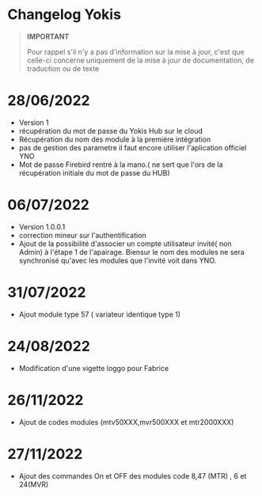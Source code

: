 # Changelog Yokis

>**IMPORTANT**
>
>Pour rappel s'il n'y a pas d'information sur la mise à jour, c'est que celle-ci concerne uniquement de la mise à jour de documentation, de traduction ou de texte

# 28/06/2022

- Version 1
- récupération du mot de passe du Yokis Hub sur le cloud
- Récupération du nom des module à la premiére intégration 
- pas de gestion des parametre il faut encore utiliser l'aplication officiel YNO
- Mot de passe Firebird rentré à la mano.( ne sert que l'ors de la récupération initiale du mot de passe du HUB)

# 06/07/2022

- Version 1.0.0.1
- correction mineur sur l'authentification
- Ajout de la possibilité d'associer un compte utilisateur invité( non Admin) à l'étape 1 de l'apairage.
Biensur le nom des modules ne sera synchronisé qu'avec les modules que l'invité voit dans YNO.

# 31/07/2022

- Ajout module type 57 ( variateur identique type 1)

# 24/08/2022

- Modification d'une vigette loggo pour Fabrice

# 26/11/2022

- Ajout de codes modules (mtv50XXX,mvr500XXX et mtr2000XXX) 

# 27/11/2022

- Ajout des commandes On et OFF des modules code 8,47 (MTR) , 6 et 24(MVR)
